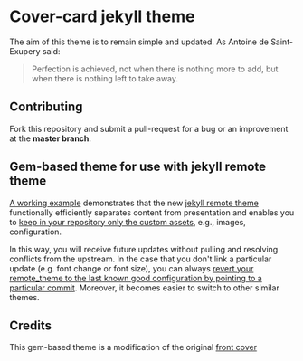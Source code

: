 # Cover-card jekyll theme

The aim of this theme is to remain simple and updated. As Antoine de Saint-Exupery said:

> Perfection is achieved, not when there is nothing more to add, but when there is nothing left to take away.

## Contributing

Fork this repository and submit a pull-request for a bug or an improvement at the **master branch**.

## Gem-based theme for use with jekyll remote theme

[A working example](https://epidrome.github.io/cover-card) demonstrates that the new [jekyll remote theme](https://github.com/blog/2464-use-any-theme-with-github-pages) functionally efficiently separates content from presentation and enables you to [keep in your repository only the custom assets](https://github.com/epidrome/cover-card/tree/gh-pages), e.g., images, configuration.

In this way, you will receive future updates without pulling and resolving conflicts from the upstream. In the case that you don't link a particular update (e.g. font change or font size), you can always [revert your remote_theme to the last known good configuration by pointing to a particular commit](https://github.com/benbalter/jekyll-remote-theme). Moreover, it becomes easier to switch to other similar themes.

## Credits
This gem-based theme is a modification of the original [front cover](https://dashingcode.github.io/front-cover/)
